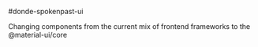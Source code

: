 #donde-spokenpast-ui

Changing components from the current mix of frontend frameworks to the @material-ui/core
